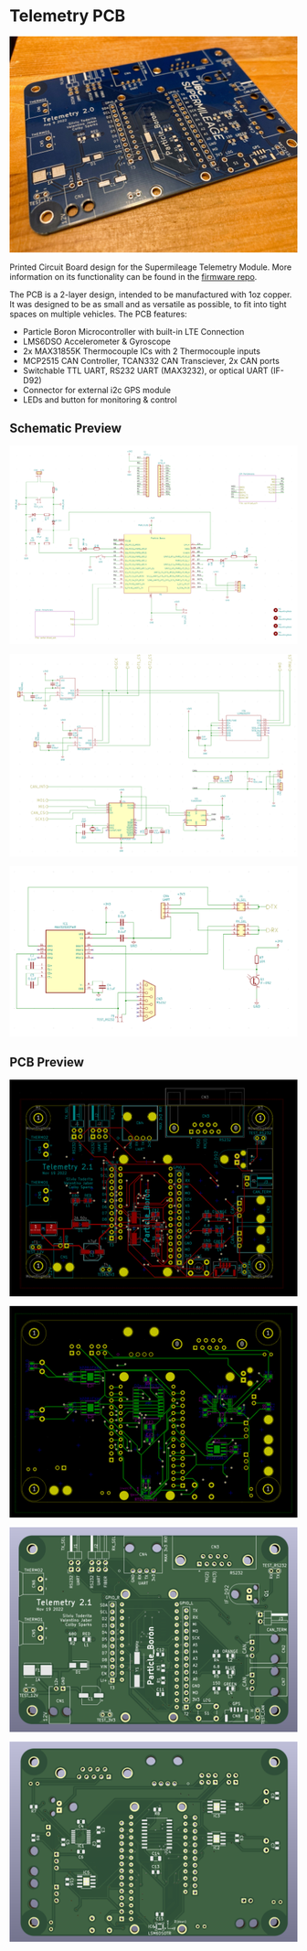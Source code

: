 # Telemetry PCB

![Telemetry 2.0 Circuit Board](https://github.com/supermileage/telemetry-pcb/blob/main/media/telemetry-pcb.jpg)

Printed Circuit Board design for the Supermileage Telemetry Module. More information on its functionality can be found in the [firmware repo](https://github.com/supermileage/telemetry-firmware/tree/master).

The PCB is a 2-layer design, intended to be manufactured with 1oz copper. It was designed to be as small and as versatile as possible, to fit into tight spaces on multiple vehicles. The PCB features:

- Particle Boron Microcontroller with built-in LTE Connection
- LMS6DSO Accelerometer & Gyroscope
- 2x MAX31855K Thermocouple ICs with 2 Thermocouple inputs
- MCP2515 CAN Controller, TCAN332 CAN Transciever, 2x CAN ports
- Switchable TTL UART, RS232 UART (MAX3232), or optical UART (IF-D92)
- Connector for external i2c GPS module
- LEDs and button for monitoring & control

## Schematic Preview

![Schematic All](https://github.com/supermileage/telemetry-pcb/blob/main/media/schematic-all.png)

![Schematic SPI](https://github.com/supermileage/telemetry-pcb/blob/main/media/schematic-spi.png)

![Schematic Serial](https://github.com/supermileage/telemetry-pcb/blob/main/media/schematic-serial.png)

## PCB Preview

![Layout Front](https://github.com/supermileage/telemetry-pcb/blob/main/media/layout-front.png)

![Layout Back](https://github.com/supermileage/telemetry-pcb/blob/main/media/layout-back.png)

![Render Front](https://github.com/supermileage/telemetry-pcb/blob/main/media/render-front.png)

![Render Back](https://github.com/supermileage/telemetry-pcb/blob/main/media/render-back.png)